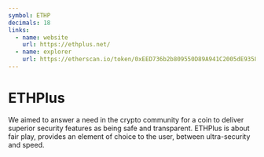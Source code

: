 ```yaml
---
symbol: ETHP
decimals: 18
links:
  - name: website
    url: https://ethplus.net/
  - name: explorer
    url: https://etherscan.io/token/0xEED736b2b809550D89A941C2005dE93588c628e2
---
```


# ETHPlus

We aimed to answer a need in the crypto community for a coin to deliver superior security features as being safe and transparent. ETHPlus is about fair play, provides an element of choice to the user, between ultra-security and speed.
